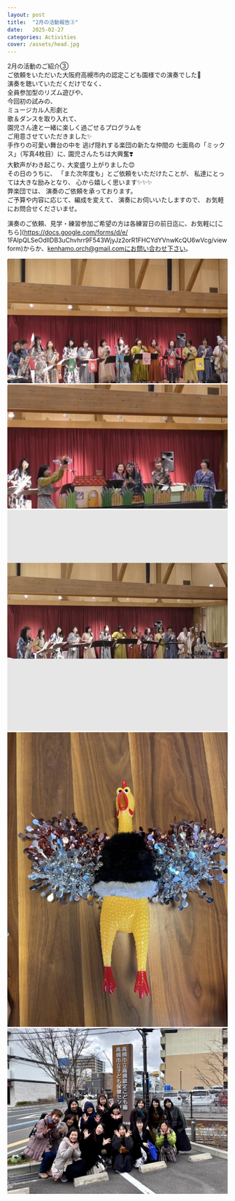 ```yaml
---
layout: post
title:  "2月の活動報告③"  
date:   2025-02-27 
categories: Activities
cover: /assets/head.jpg
---
```

  
2月の活動のご紹介③  
ご依頼をいただいた大阪府高槻市内の認定こども園様での演奏でした🎵  
演奏を聴いていただくだけでなく、  
全員参加型のリズム遊びや、  
今回初の試みの、  
ミュージカル人形劇と  
歌＆ダンスを取り入れて、  
園児さん達と一緒に楽しく過ごせるプログラムを  
ご用意させていただきました✨  
手作りの可愛い舞台の中を
逃げ隠れする楽団の新たな仲間の
七面鳥の「ミックス」（写真4枚目）に､
園児さんたちは大興奮❣️  
大歓声がわき起こり､
大変盛り上がりました😊  
その日のうちに、
「また次年度も」とご依頼をいただけたことが、
私達にとっては大きな励みとなり、
心から嬉しく思います✨✨✨  
弊楽団では、
演奏のご依頼を承っております。  
ご予算や内容に応じて、編成を変えて、
演奏にお伺いいたしますので、
お気軽にお問合せくださいませ。  
  
演奏のご依頼、見学・練習参加ご希望の方は各練習日の前日迄に、お気軽に[こちら](https://docs.google.com/forms/d/e/  1FAIpQLSeOdIlDB3uChvhrr9F543WjyJz2orR1FHCYdYVnwKcQU6wVcg/viewform)からか、kenhamo.orch@gmail.comにお問い合わせ下さい。 
  
<img border="0" src="/assets/20250227-1.jpg">  
<img border="0" src="/assets/20250227-2.jpg">  
<img border="0" src="/assets/20250227-3.jpg">  
<img border="0" src="/assets/20250227-4.jpg">  
<img border="0" src="/assets/20250227-5.jpg">  

